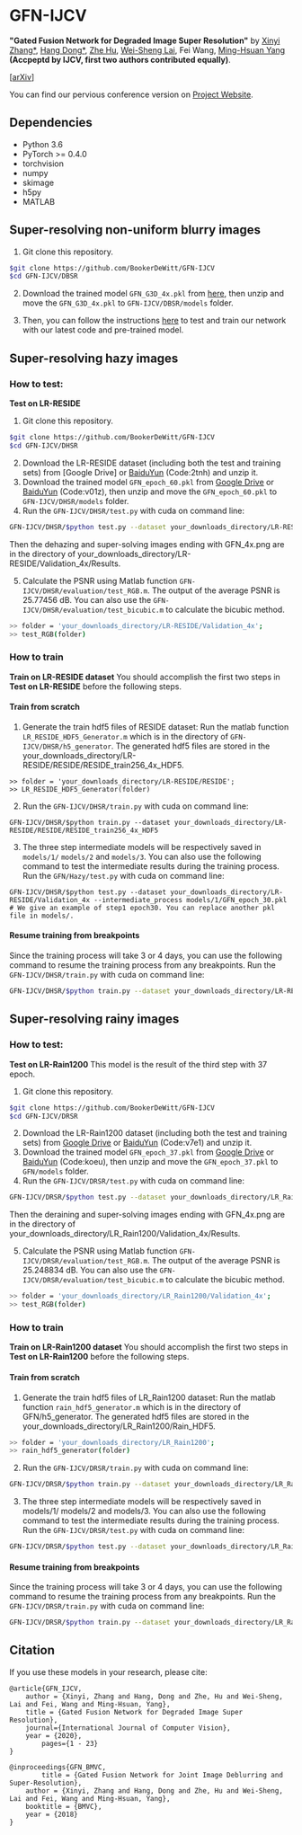 # GFN-IJCV

**"Gated Fusion Network for Degraded Image Super Resolution"** by [Xinyi Zhang*](http://xinyizhang.tech), [Hang Dong*](https://sites.google.com/view/hdong/首页), [Zhe Hu](http://eng.ucmerced.edu/people/zhu), [Wei-Sheng Lai](http://graduatestudents.ucmerced.edu/wlai24/), Fei Wang, [Ming-Hsuan Yang](http://faculty.ucmerced.edu/mhyang/) **(Accpeptd by IJCV, first two authors contributed equally)**.

[[arXiv](https://arxiv.org/abs/2003.00893)]

You can find our pervious conference version on [Project Website](http://xinyizhang.tech/bmvc2018/).


## Dependencies
* Python 3.6
* PyTorch >= 0.4.0
* torchvision
* numpy
* skimage
* h5py
* MATLAB

## Super-resolving non-uniform blurry images

1. Git clone this repository.
```bash
$git clone https://github.com/BookerDeWitt/GFN-IJCV
$cd GFN-IJCV/DBSR
```

2. Download the trained model ``GFN_G3D_4x.pkl`` from [here](https://drive.google.com/open?id=18A-xhZ0Gk5mJPKLUoXBLh6rLSwBPHUrv), then unzip and move the ``GFN_G3D_4x.pkl`` to ``GFN-IJCV/DBSR/models`` folder.

3. Then, you can follow the instructions [here](https://github.com/jacquelinelala/GFN) to test and train our network with our latest code and pre-trained model.

## Super-resolving hazy images
### How to test:
**Test on LR-RESIDE**
1. Git clone this repository.
```bash
$git clone https://github.com/BookerDeWitt/GFN-IJCV
$cd GFN-IJCV/DHSR
```
2. Download the LR-RESIDE dataset (including both the test and training sets) from [Google Drive] or [BaiduYun](https://pan.baidu.com/s/1WrN9o4kYcON4-sirxEE1AA) (Code:2tnh) and unzip it.
3. Download the trained model ``GFN_epoch_60.pkl`` from [Google Drive](https://drive.google.com/open?id=1IkFJ2YoJa2itqMx4gYMVEtIzW2KhpFxA) or [BaiduYun](https://pan.baidu.com/s/1ZYDKfzasJ7nwUj0NFylVLw) (Code:v01z), then unzip and move the ``GFN_epoch_60.pkl`` to ``GFN-IJCV/DHSR/models`` folder.
4. Run the ``GFN-IJCV/DHSR/test.py`` with cuda on command line: 
```bash
GFN-IJCV/DHSR/$python test.py --dataset your_downloads_directory/LR-RESIDE/Validation_4x
```
Then the dehazing and super-solving images ending with GFN_4x.png are in the directory of your_downloads_directory/LR-RESIDE/Validation_4x/Results.

5. Calculate the PSNR using Matlab function ``GFN-IJCV/DHSR/evaluation/test_RGB.m``. The output of the average PSNR is 25.77456 dB. You can also use the ``GFN-IJCV/DHSR/evaluation/test_bicubic.m`` to calculate the bicubic method.  
```bash
>> folder = 'your_downloads_directory/LR-RESIDE/Validation_4x';
>> test_RGB(folder)
```
### How to train
**Train on LR-RESIDE dataset**
You should accomplish the first two steps in **Test on LR-RESIDE** before the following steps.
#### Train from scratch
1. Generate the train hdf5 files of RESIDE dataset: Run the matlab function `LR_RESIDE_HDF5_Generator.m` which is in the directory of `GFN-IJCV/DHSR/h5_generator`. The generated hdf5 files are stored in the your_downloads_directory/LR-RESIDE/RESIDE/RESIDE_train256_4x_HDF5.
```
>> folder = 'your_downloads_directory/LR-RESIDE/RESIDE';
>> LR_RESIDE_HDF5_Generator(folder)
```
2. Run the `GFN-IJCV/DHSR/train.py` with cuda on command line:
```
GFN-IJCV/DHSR/$python train.py --dataset your_downloads_directory/LR-RESIDE/RESIDE/RESIDE_train256_4x_HDF5
```
3. The three step intermediate models will be respectively saved in `models/1/` `models/2` and `models/3`. You can also use the following command to test the intermediate results during the training process. Run the `GFN/Hazy/test.py` with cuda on command line:
```
GFN-IJCV/DHSR/$python test.py --dataset your_downloads_directory/LR-RESIDE/Validation_4x --intermediate_process models/1/GFN_epoch_30.pkl # We give an example of step1 epoch30. You can replace another pkl file in models/.
```
#### Resume training from breakpoints
Since the training process will take 3 or 4 days, you can use the following command to resume the training process from any breakpoints.
Run the ``GFN-IJCV/DHSR/train.py`` with cuda on command line:
```bash
GFN-IJCV/DHSR/$python train.py --dataset your_downloads_directory/LR-RESIDE/RESIDE/RESIDE_train256_4x_HDF5 --resume models/1/GFN_epoch_25.pkl # Just an example of step1 epoch25.
```

## Super-resolving rainy images
### How to test:
**Test on LR-Rain1200**
This model is the result of the third step with 37 epoch.
1. Git clone this repository.
```bash
$git clone https://github.com/BookerDeWitt/GFN-IJCV
$cd GFN-IJCV/DRSR
```
2. Download the LR-Rain1200 dataset (including both the test and training sets) from [Google Drive](https://drive.google.com/open?id=1knnFwszRlFG86QucovWe1TKeN9fwh5Da) or [BaiduYun](https://pan.baidu.com/s/1Z0tKjE_iDi4dpXuJFIMKDQ) (Code:v7e1) and unzip it.
3. Download the trained model ``GFN_epoch_37.pkl`` from [Google Drive](https://drive.google.com/open?id=1R4Ng5lAOfHyywNVXC3BB7mzf2ufvkHHF) or [BaiduYun](https://pan.baidu.com/s/1QHBOrT7eMnXfLtdU189udw) (Code:koeu), then unzip and move the ``GFN_epoch_37.pkl`` to ``GFN/models`` folder.
4. Run the ``GFN-IJCV/DRSR/test.py`` with cuda on command line: 
```bash
GFN-IJCV/DRSR/$python test.py --dataset your_downloads_directory/LR_Rain1200/Validation_4x
```
Then the deraining and super-solving images ending with GFN_4x.png are in the directory of your_downloads_directory/LR_Rain1200/Validation_4x/Results.

5. Calculate the PSNR using Matlab function ``GFN-IJCV/DRSR/evaluation/test_RGB.m``. The output of the average PSNR is 25.248834 dB. You can also use the ``GFN-IJCV/DRSR/evaluation/test_bicubic.m`` to calculate the bicubic method.  
```bash
>> folder = 'your_downloads_directory/LR_Rain1200/Validation_4x';
>> test_RGB(folder)
```

### How to train
**Train on LR-Rain1200 dataset**
You should accomplish the first two steps in **Test on LR-Rain1200** before the following steps.
#### Train from scratch
1. Generate the train hdf5 files of LR_Rain1200 dataset: Run the matlab function ``rain_hdf5_generator.m`` which is in the directory of GFN/h5_generator. The generated hdf5 files are stored in the your_downloads_directory/LR_Rain1200/Rain_HDF5.
```bash
>> folder = 'your_downloads_directory/LR_Rain1200';
>> rain_hdf5_generator(folder)
```
2. Run the ``GFN-IJCV/DRSR/train.py`` with cuda on command line:
```bash
GFN-IJCV/DRSR/$python train.py --dataset your_downloads_directory/LR_Rain1200/Rain_HDF5
```
3. The three step intermediate models will be respectively saved in models/1/ models/2 and models/3. You can also use the following command to test the intermediate results during the training process.
Run the ``GFN-IJCV/DRSR/test.py`` with cuda on command line: 
```bash
GFN-IJCV/DRSR/$python test.py --dataset your_downloads_directory/LR_Rain1200/Validation_4x --intermediate_process models/1/GFN_epoch_25.pkl # We give an example of step1 epoch25. You can replace another pkl file in models/.
```
#### Resume training from breakpoints
Since the training process will take 3 or 4 days, you can use the following command to resume the training process from any breakpoints.
Run the ``GFN-IJCV/DRSR/train.py`` with cuda on command line:
```bash
GFN-IJCV/DRSR/$python train.py --dataset your_downloads_directory/LR_Rain1200/Rain_HDF5 --resume models/1/GFN_epoch_25.pkl # Just an example of step1 epoch25.
```

## Citation

If you use these models in your research, please cite:

	@article{GFN_IJCV,
		author = {Xinyi, Zhang and Hang, Dong and Zhe, Hu and Wei-Sheng, Lai and Fei, Wang and Ming-Hsuan, Yang},
		title = {Gated Fusion Network for Degraded Image Super Resolution},
		journal={International Journal of Computer Vision},
		year = {2020},
    		pages={1 - 23}
	}

	@inproceedings{GFN_BMVC,
    		title = {Gated Fusion Network for Joint Image Deblurring and Super-Resolution},
		author = {Xinyi, Zhang and Hang, Dong and Zhe, Hu and Wei-Sheng, Lai and Fei, Wang and Ming-Hsuan, Yang},
		booktitle = {BMVC},
		year = {2018}
	}

